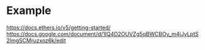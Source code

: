 # Example
https://docs.ethers.io/v5/getting-started/
https://docs.google.com/document/d/1lQ4D2OUVZg5qBWCBOy_m4jJyLptS2lmgSCMruzxoz6k/edit